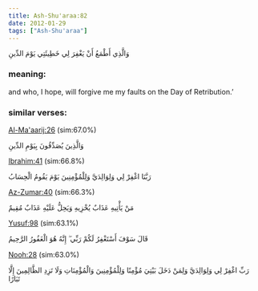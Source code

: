 ```yaml
---
title: Ash-Shu'araa:82
date: 2012-01-29
tags: ["Ash-Shu'araa"]
---
```

وَالَّذِي أَطْمَعُ أَنْ يَغْفِرَ لِي خَطِيئَتِي يَوْمَ الدِّينِ
### meaning: 
and who, I hope, will forgive me my faults on the Day of Retribution.’
### similar verses: 

[Al-Ma'aarij:26](/70/26) (sim:67.0%)

وَالَّذِينَ يُصَدِّقُونَ بِيَوْمِ الدِّينِ

[Ibrahim:41](/14/41) (sim:66.8%)

رَبَّنَا اغْفِرْ لِي وَلِوَالِدَيَّ وَلِلْمُؤْمِنِينَ يَوْمَ يَقُومُ الْحِسَابُ

[Az-Zumar:40](/39/40) (sim:66.3%)

مَنْ يَأْتِيهِ عَذَابٌ يُخْزِيهِ وَيَحِلُّ عَلَيْهِ عَذَابٌ مُقِيمٌ

[Yusuf:98](/12/98) (sim:63.1%)

قَالَ سَوْفَ أَسْتَغْفِرُ لَكُمْ رَبِّي ۖ إِنَّهُ هُوَ الْغَفُورُ الرَّحِيمُ

[Nooh:28](/71/28) (sim:63.0%)

رَبِّ اغْفِرْ لِي وَلِوَالِدَيَّ وَلِمَنْ دَخَلَ بَيْتِيَ مُؤْمِنًا وَلِلْمُؤْمِنِينَ وَالْمُؤْمِنَاتِ وَلَا تَزِدِ الظَّالِمِينَ إِلَّا تَبَارًا
